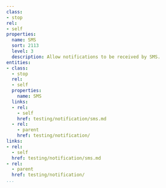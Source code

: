 ```yaml
---
class:
- stop
rel:
- self
properties:
  name: SMS
  sort: 2113
  level: 3
  description: Allow notifications to be received by SMS.
entities:
- class:
  - stop
  rel:
  - self
  properties:
    name: SMS
  links:
  - rel:
    - self
    href: testing/notification/sms.md
  - rel:
    - parent
    href: testing/notification/
links:
- rel:
  - self
  href: testing/notification/sms.md
- rel:
  - parent
  href: testing/notification/
...
```

